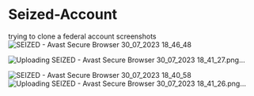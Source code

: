 # Seized-Account
trying to clone a federal account
screenshots
![SEIZED - Avast Secure Browser 30_07_2023 18_46_48](https://github.com/kangogopeter/Seized-Account/assets/48472123/e1164e3b-7cab-41a9-8959-f7e9a7950e69)

![Uploading SEIZED - Avast Secure Browser 30_07_2023 18_41_27.png…]()

![SEIZED - Avast Secure Browser 30_07_2023 18_40_58](https://github.com/kangogopeter/Seized-Account/assets/48472123/51a6acb9-3225-4bf2-8f8e-45c6cbd6a992)
![Uploading SEIZED - Avast Secure Browser 30_07_2023 18_41_26.png…]()
